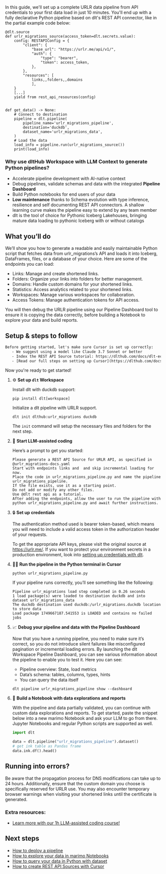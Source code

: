 In this guide, we'll set up a complete URLR data pipeline from API credentials to your first data load in just 10 minutes. You'll end up with a fully declarative Python pipeline based on dlt's REST API connector, like in the partial example code below:

```python-outcome
@dlt.source
def urlr_migrations_source(access_token=dlt.secrets.value):
    config: RESTAPIConfig = {
        "client": {
            "base_url": "https://urlr.me/api/v1/",
            "auth": {
                "type": "bearer",
                "token": access_token,
            },
        },
        "resources": [
            links,,folders,,domains
            ],
    }
    [...]
    yield from rest_api_resources(config)


def get_data() -> None:
    # Connect to destination
    pipeline = dlt.pipeline(
        pipeline_name='urlr_migrations_pipeline',
        destination='duckdb',
        dataset_name='urlr_migrations_data', 
    )
    # Load the data
    load_info = pipeline.run(urlr_migrations_source())
    print(load_info) 
```

### Why use dltHub Workspace with LLM Context to generate Python pipelines?

- Accelerate pipeline development with AI-native context
- Debug pipelines, validate schemas and data with the integrated **Pipeline Dashboard**
- Build Python notebooks for end users of your data
- **Low maintenance** thanks to Schema evolution with type inference, resilience and self documenting REST API connectors. A shallow learning curve makes the pipeline easy to extend by any team member
- dlt is the tool of choice for Pythonic Iceberg Lakehouses, bringing mature data loading to pythonic Iceberg with or without catalogs

## What you’ll do

We’ll show you how to generate a readable and easily maintainable Python script that fetches data from urlr_migrations’s API and loads it into Iceberg, DataFrames, files, or a database of your choice. Here are some of the endpoints you can load:

- Links: Manage and create shortened links.
- Folders: Organize your links into folders for better management.
- Domains: Handle custom domains for your shortened links.
- Statistics: Access analytics related to your shortened links.
- Workspaces: Manage various workspaces for collaboration.
- Access Tokens: Manage authentication tokens for API access.

You will then debug the URLR pipeline using our Pipeline Dashboard tool to ensure it is copying the data correctly, before building a Notebook to explore your data and build reports.

## Setup & steps to follow

```default
Before getting started, let's make sure Cursor is set up correctly:
   - We suggest using a model like Claude 3.7 Sonnet or better
   - Index the REST API Source tutorial: https://dlthub.com/docs/dlt-ecosystem/verified-sources/rest_api/ and add it to context as **@dlt rest api**
   - [Read our full steps on setting up Cursor](https://dlthub.com/docs/dlt-ecosystem/llm-tooling/cursor-restapi#23-configuring-cursor-with-documentation)
```

Now you're ready to get started!

1. ⚙️ **Set up `dlt` Workspace**
    
    Install dlt with duckdb support:
    ```shell
    pip install dlt[workspace]
    ```

    Initialize a dlt pipeline with URLR support.
    ```shell
    dlt init dlthub:urlr_migrations duckdb
    ```

    The `init` command will setup the necessary files and folders for the next step.
    
2. 🤠 **Start LLM-assisted coding**
    
    Here’s a prompt to get you started:
    
    ```prompt
    Please generate a REST API Source for URLR API, as specified in @urlr_migrations-docs.yaml 
    Start with endpoints links and  and skip incremental loading for now. 
    Place the code in urlr_migrations_pipeline.py and name the pipeline urlr_migrations_pipeline. 
    If the file exists, use it as a starting point. 
    Do not add or modify any other files. 
    Use @dlt rest api as a tutorial. 
    After adding the endpoints, allow the user to run the pipeline with python urlr_migrations_pipeline.py and await further instructions.
    ```

    
3. 🔒 **Set up credentials** 
    
    The authentication method used is bearer token-based, which means you will need to include a valid access token in the authorization header of your requests.
    
    To get the appropriate API keys, please visit the original source at https://urlr.me/.
    If you want to protect your environment secrets in a production environment, look into [setting up credentials with dlt](https://dlthub.com/docs/walkthroughs/add_credentials).
    
4. 🏃‍♀️ **Run the pipeline in the Python terminal in Cursor**
    
    ```shell
    python urlr_migrations_pipeline.py
    ```
    
    If your pipeline runs correctly, you’ll see something like the following:
    
    ```shell
    Pipeline urlr_migrations load step completed in 0.26 seconds
    1 load package(s) were loaded to destination duckdb and into dataset urlr_migrations_data
    The duckdb destination used duckdb:/urlr_migrations.duckdb location to store data
    Load package 1749667187.541553 is LOADED and contains no failed jobs
    ```
    
5. 📈 **Debug your pipeline and data with the Pipeline Dashboard**

    Now that you have a running pipeline, you need to make sure it’s correct, so you do not introduce silent failures like misconfigured pagination or incremental loading errors. By launching the dlt Workspace Pipeline Dashboard, you can see various information about the pipeline to enable you to test it. Here you can see:
    - Pipeline overview: State, load metrics
    - Data’s schema: tables, columns, types, hints
    - You can query the data itself
    
    ```shell
    dlt pipeline urlr_migrations_pipeline show --dashboard
    ```
    
6. 🐍 **Build a Notebook with data explorations and reports**

    With the pipeline and data partially validated, you can continue with custom data explorations and reports. To get started, paste the snippet below into a new marimo Notebook and ask your LLM to go from there. Jupyter Notebooks and regular Python scripts are supported as well.

    
    ```python
    import dlt

   data = dlt.pipeline("urlr_migrations_pipeline").dataset()
   # get ink table as Pandas frame
   data.ink.df().head()
    ```

## Running into errors?

Be aware that the propagation process for DNS modifications can take up to 24 hours. Additionally, ensure that the custom domain you choose is specifically reserved for URLR use. You may also encounter temporary browser warnings when visiting your shortened links until the certificate is generated.

### Extra resources:

- [Learn more with our 1h LLM-assisted coding course!](https://www.youtube.com/watch?v=GGid70rnJuM)

## Next steps

- [How to deploy a pipeline](https://dlthub.com/docs/walkthroughs/deploy-a-pipeline)
- [How to explore your data in marimo Notebooks](https://dlthub.com/docs/general-usage/dataset-access/marimo)
- [How to query your data in Python with dataset](https://dlthub.com/docs/general-usage/dataset-access/dataset)
- [How to create REST API Sources with Cursor](https://dlthub.com/docs/dlt-ecosystem/llm-tooling/cursor-restapi)